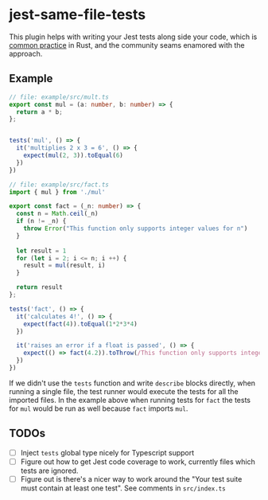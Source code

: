 # jest-same-file-tests

This plugin helps with writing your Jest tests along side your code, which is [common practice](https://doc.rust-lang.org/beta/rust-by-example/testing/unit_testing.html) in Rust, and the community seams enamored with the approach.

## Example

```typescript
// file: example/src/mult.ts
export const mul = (a: number, b: number) => {
  return a * b;
};


tests('mul', () => {
  it('multiplies 2 x 3 = 6', () => {
    expect(mul(2, 3)).toEqual(6)
  })
})
```

```typescript
// file: example/src/fact.ts
import { mul } from './mul'

export const fact = (_n: number) => {
  const n = Math.ceil(_n)
  if (n != _n) {
    throw Error("This function only supports integer values for n")
  }
  
  let result = 1
  for (let i = 2; i <= n; i ++) {
    result = mul(result, i)
  }

  return result
};

tests('fact', () => {
  it('calculates 4!', () => {
    expect(fact(4)).toEqual(1*2*3*4)
  })

  it('raises an error if a float is passed', () => {
    expect(() => fact(4.2)).toThrow(/This function only supports integer values/)
  })
})
```

If we didn't use the `tests` function and write `describe` blocks directly, when running a single file, the test runner would execute the tests for all the imported files. In the example above when running tests for `fact` the tests for `mul` would be run as well because `fact` imports `mul`.

## TODOs

- [ ] Inject `tests` global type nicely for Typescript support
- [ ] Figure out how to get Jest code coverage to work, currently files which tests are ignored.
- [ ] Figure out is there's a nicer way to work around the "Your test suite must contain at least one test". See comments in `src/index.ts`